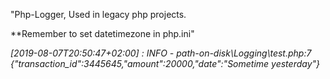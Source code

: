 "Php-Logger, Used in legacy php projects.
<p>**Remember to set datetimezone in php.ini" </p>
<i>[2019-08-07T20:50:47+02:00] : INFO - path-on-disk\Logging\test.php:7  {"transaction_id":3445645,"amount":20000,"date":"Sometime yesterday"}</i>
